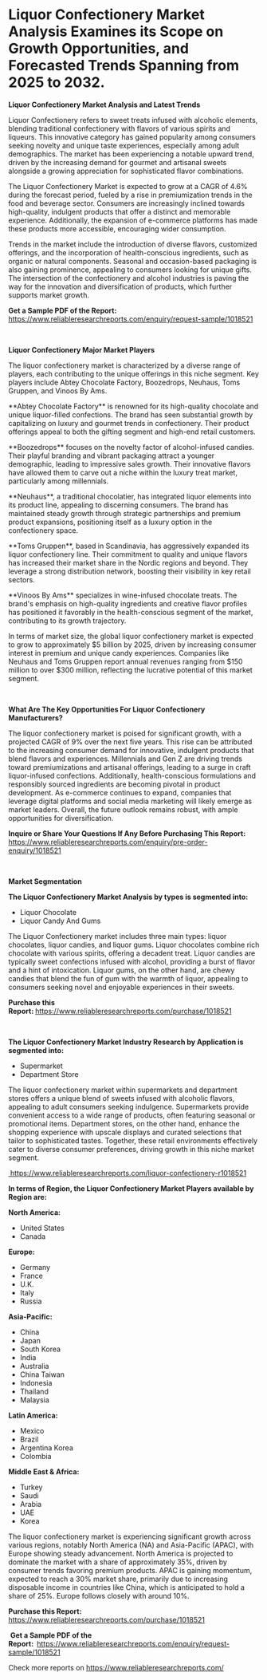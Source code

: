 <p><h1>Liquor Confectionery Market Analysis Examines its Scope on Growth Opportunities, and Forecasted Trends Spanning from 2025 to 2032.</h1></p><p><strong>Liquor Confectionery Market Analysis and Latest Trends</strong></p>
<p><p>Liquor Confectionery refers to sweet treats infused with alcoholic elements, blending traditional confectionery with flavors of various spirits and liqueurs. This innovative category has gained popularity among consumers seeking novelty and unique taste experiences, especially among adult demographics. The market has been experiencing a notable upward trend, driven by the increasing demand for gourmet and artisanal sweets alongside a growing appreciation for sophisticated flavor combinations.</p><p>The Liquor Confectionery Market is expected to grow at a CAGR of 4.6% during the forecast period, fueled by a rise in premiumization trends in the food and beverage sector. Consumers are increasingly inclined towards high-quality, indulgent products that offer a distinct and memorable experience. Additionally, the expansion of e-commerce platforms has made these products more accessible, encouraging wider consumption. </p><p>Trends in the market include the introduction of diverse flavors, customized offerings, and the incorporation of health-conscious ingredients, such as organic or natural components. Seasonal and occasion-based packaging is also gaining prominence, appealing to consumers looking for unique gifts. The intersection of the confectionery and alcohol industries is paving the way for the innovation and diversification of products, which further supports market growth.</p></p>
<p><strong>Get a Sample PDF of the Report:&nbsp;</strong> <a href="https://www.reliableresearchreports.com/enquiry/request-sample/1018521?utm_campaign=1558&utm_medium=2&utm_source=Github&utm_content=ia&utm_term=07042025&utm_id=liquor-confectionery">https://www.reliableresearchreports.com/enquiry/request-sample/1018521</a></p>
<p>&nbsp;</p>
<p><strong>Liquor Confectionery Major Market Players</strong></p>
<p><p>The liquor confectionery market is characterized by a diverse range of players, each contributing to the unique offerings in this niche segment. Key players include Abtey Chocolate Factory, Boozedrops, Neuhaus, Toms Gruppen, and Vinoos By Ams.</p><p>**Abtey Chocolate Factory** is renowned for its high-quality chocolate and unique liquor-filled confections. The brand has seen substantial growth by capitalizing on luxury and gourmet trends in confectionery. Their product offerings appeal to both the gifting segment and high-end retail customers.</p><p>**Boozedrops** focuses on the novelty factor of alcohol-infused candies. Their playful branding and vibrant packaging attract a younger demographic, leading to impressive sales growth. Their innovative flavors have allowed them to carve out a niche within the luxury treat market, particularly among millennials.</p><p>**Neuhaus**, a traditional chocolatier, has integrated liquor elements into its product line, appealing to discerning consumers. The brand has maintained steady growth through strategic partnerships and premium product expansions, positioning itself as a luxury option in the confectionery space.</p><p>**Toms Gruppen**, based in Scandinavia, has aggressively expanded its liquor confectionery line. Their commitment to quality and unique flavors has increased their market share in the Nordic regions and beyond. They leverage a strong distribution network, boosting their visibility in key retail sectors.</p><p>**Vinoos By Ams** specializes in wine-infused chocolate treats. The brand's emphasis on high-quality ingredients and creative flavor profiles has positioned it favorably in the health-conscious segment of the market, contributing to its growth trajectory.</p><p>In terms of market size, the global liquor confectionery market is expected to grow to approximately $5 billion by 2025, driven by increasing consumer interest in premium and unique candy experiences. Companies like Neuhaus and Toms Gruppen report annual revenues ranging from $150 million to over $300 million, reflecting the lucrative potential of this market segment.</p></p>
<p>&nbsp;</p>
<p><strong>What Are The Key Opportunities For Liquor Confectionery Manufacturers?</strong></p>
<p><p>The liquor confectionery market is poised for significant growth, with a projected CAGR of 9% over the next five years. This rise can be attributed to the increasing consumer demand for innovative, indulgent products that blend flavors and experiences. Millennials and Gen Z are driving trends toward premiumizations and artisanal offerings, leading to a surge in craft liquor-infused confections. Additionally, health-conscious formulations and responsibly sourced ingredients are becoming pivotal in product development. As e-commerce continues to expand, companies that leverage digital platforms and social media marketing will likely emerge as market leaders. Overall, the future outlook remains robust, with ample opportunities for diversification.</p></p>
<p><strong>Inquire or Share Your Questions If Any Before Purchasing This Report:</strong> <a href="https://www.reliableresearchreports.com/enquiry/pre-order-enquiry/1018521?utm_campaign=1558&utm_medium=2&utm_source=Github&utm_content=ia&utm_term=07042025&utm_id=liquor-confectionery">https://www.reliableresearchreports.com/enquiry/pre-order-enquiry/1018521</a></p>
<p>&nbsp;</p>
<p><strong>Market Segmentation</strong></p>
<p><strong>The Liquor Confectionery Market Analysis by types is segmented into:</strong></p>
<p><ul><li>Liquor Chocolate</li><li>Liquor Candy And Gums</li></ul></p>
<p><p>The Liquor Confectionery market includes three main types: liquor chocolates, liquor candies, and liquor gums. Liquor chocolates combine rich chocolate with various spirits, offering a decadent treat. Liquor candies are typically sweet confections infused with alcohol, providing a burst of flavor and a hint of intoxication. Liquor gums, on the other hand, are chewy candies that blend the fun of gum with the warmth of liquor, appealing to consumers seeking novel and enjoyable experiences in their sweets.</p></p>
<p><strong>Purchase this Report:&nbsp;</strong><a href="https://www.reliableresearchreports.com/purchase/1018521?utm_campaign=1558&utm_medium=2&utm_source=Github&utm_content=ia&utm_term=07042025&utm_id=liquor-confectionery">https://www.reliableresearchreports.com/purchase/1018521</a></p>
<p>&nbsp;</p>
<p><strong>The Liquor Confectionery Market Industry Research by Application is segmented into:</strong></p>
<p><ul><li>Supermarket</li><li>Department Store</li></ul></p>
<p><p>The liquor confectionery market within supermarkets and department stores offers a unique blend of sweets infused with alcoholic flavors, appealing to adult consumers seeking indulgence. Supermarkets provide convenient access to a wide range of products, often featuring seasonal or promotional items. Department stores, on the other hand, enhance the shopping experience with upscale displays and curated selections that tailor to sophisticated tastes. Together, these retail environments effectively cater to diverse consumer preferences, driving growth in this niche market segment.</p></p>
<p><a href="https://www.reliableresearchreports.com/liquor-confectionery-r1018521?utm_campaign=1558&utm_medium=2&utm_source=Github&utm_content=ia&utm_term=07042025&utm_id=liquor-confectionery">&nbsp;https://www.reliableresearchreports.com/liquor-confectionery-r1018521</a></p>
<p><strong>In terms of Region, the Liquor Confectionery Market Players available by Region are:</strong></p>
<p>
    <p> <strong> North America: </strong>
        <ul>
            <li>United States</li>
            <li>Canada</li>
        </ul>
        </p> 
    <p> <strong> Europe: </strong>
        <ul>
            <li>Germany</li>
            <li>France</li>
            <li>U.K.</li>
            <li>Italy</li>
            <li>Russia</li>
        </ul>
        </p> 
    <p> <strong> Asia-Pacific: </strong>
        <ul>
            <li>China</li>
            <li>Japan</li>
            <li>South Korea</li>
            <li>India</li>
            <li>Australia</li>
            <li>China Taiwan</li>
            <li>Indonesia</li>
            <li>Thailand</li>
            <li>Malaysia</li>
        </ul>
        </p> 
    <p> <strong> Latin America: </strong>
        <ul>
            <li>Mexico</li>
            <li>Brazil</li>
            <li>Argentina Korea</li>
            <li>Colombia</li>
        </ul>
        </p> 
    <p> <strong> Middle East & Africa: </strong>
        <ul>
            <li>Turkey</li>
            <li>Saudi</li>
            <li>Arabia</li>
            <li>UAE</li>
            <li>Korea</li>
        </ul>
    </p>
    </p>
<p><p>The liquor confectionery market is experiencing significant growth across various regions, notably North America (NA) and Asia-Pacific (APAC), with Europe showing steady advancement. North America is projected to dominate the market with a share of approximately 35%, driven by consumer trends favoring premium products. APAC is gaining momentum, expected to reach a 30% market share, primarily due to increasing disposable income in countries like China, which is anticipated to hold a share of 25%. Europe follows closely with around 10%.</p></p>
<p><strong>Purchase this Report: </strong><a href="https://www.reliableresearchreports.com/purchase/1018521?utm_campaign=1558&utm_medium=2&utm_source=Github&utm_content=ia&utm_term=07042025&utm_id=liquor-confectionery">https://www.reliableresearchreports.com/purchase/1018521</a></p>
<p>&nbsp;<strong>Get a Sample PDF of the Report:&nbsp;&nbsp;</strong><a href="https://www.reliableresearchreports.com/enquiry/request-sample/1018521?utm_campaign=1558&utm_medium=2&utm_source=Github&utm_content=ia&utm_term=07042025&utm_id=liquor-confectionery">https://www.reliableresearchreports.com/enquiry/request-sample/1018521</a></p>
<p><strong></strong></p>
<p>Check more reports on <a href="https://www.reliableresearchreports.com/?utm_campaign=1558&utm_medium=2&utm_source=Github&utm_content=ia&utm_term=07042025&utm_id=liquor-confectionery">https://www.reliableresearchreports.com/</a></p>